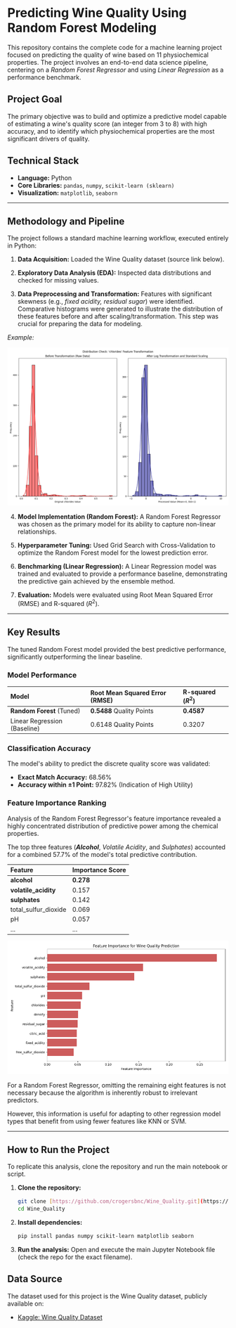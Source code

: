 # Predicting Wine Quality Using Random Forest Modeling

This repository contains the complete code for a machine learning project focused on predicting the quality of wine based on 11 physiochemical properties. The project involves an end-to-end data science pipeline, centering on a *Random Forest Regressor* and using *Linear Regression* as a performance benchmark.

## Project Goal

The primary objective was to build and optimize a predictive model capable of estimating a wine's quality score (an integer from 3 to 8) with high accuracy, and to identify which physiochemical properties are the most significant drivers of quality.

## Technical Stack

* **Language:** Python
* **Core Libraries:** `pandas`, `numpy`, `scikit-learn (sklearn)`
* **Visualization:** `matplotlib`, `seaborn` 

---

## Methodology and Pipeline

The project follows a standard machine learning workflow, executed entirely in Python:

1.  **Data Acquisition:** Loaded the Wine Quality dataset (source link below).


2.  **Exploratory Data Analysis (EDA):** Inspected data distributions and checked for missing values.


3.  **Data Preprocessing and Transformation:** Features with significant skewness (e.g., *fixed acidity, residual sugar*) were identified. Comparative histograms were generated to illustrate the distribution of these features before and after scaling/transformation. This step was crucial for preparing the data for modeling.


*Example:*   


![Comparison of histograms before and after scaling.](plots/check_chlorides.png)


4.  **Model Implementation (Random Forest):** A Random Forest Regressor was chosen as the primary model for its ability to capture non-linear relationships.


5.  **Hyperparameter Tuning:** Used Grid Search with Cross-Validation to optimize the Random Forest model for the lowest prediction error.


6.  **Benchmarking (Linear Regression):** A Linear Regression model was trained and evaluated to provide a performance baseline, demonstrating the predictive gain achieved by the ensemble method.


7.  **Evaluation:** Models were evaluated using Root Mean Squared Error (RMSE) and R-squared ($R^2$).

---

## Key Results

The tuned Random Forest model provided the best predictive performance, significantly outperforming the linear baseline.

### Model Performance

| Model | Root Mean Squared Error (RMSE) | R-squared ($R^2$) |
| :--- | :--- | :--- |
| **Random Forest** (Tuned) | **0.5488** Quality Points | **0.4587** |
| Linear Regression (Baseline) | 0.6148 Quality Points | 0.3207 |

### Classification Accuracy

The model's ability to predict the discrete quality score was validated:

* **Exact Match Accuracy:** 68.56%
* **Accuracy within $\pm 1$ Point:** 97.82% (Indication of High Utility)

### Feature Importance Ranking

Analysis of the Random Forest Regressor's feature importance revealed a highly concentrated distribution of predictive power among the chemical properties. 


The top three features (***Alcohol***, *Volatile Acidity*, and *Sulphates*) accounted for a combined 57.7% of the model's total predictive contribution.


| Feature | Importance Score |
| :--- | :--- |
| **alcohol** | **0.278** |
| **volatile\_acidity** | 0.157 |
| **sulphates** | 0.142 |
| total\_sulfur\_dioxide | 0.069 |
| pH | 0.057 |
| ... | ... |


![Feature Importance Ranking](plots/feature_importance.png)

For a Random Forest Regressor, omitting the remaining eight features is not necessary because the algorithm is inherently robust to irrelevant predictors. 

However, this information is useful for adapting to other regression model types that benefit from using fewer features like KNN or SVM. 

---

## How to Run the Project

To replicate this analysis, clone the repository and run the main notebook or script.

1.  **Clone the repository:**
    ```bash
    git clone [https://github.com/crogersbnc/Wine_Quality.git](https://github.com/crogersbnc/Wine_Quality.git)
    cd Wine_Quality
    ```
2.  **Install dependencies:**
    ```bash
    pip install pandas numpy scikit-learn matplotlib seaborn
    ```
3.  **Run the analysis:** Open and execute the main Jupyter Notebook file (check the repo for the exact filename).

## Data Source

The dataset used for this project is the Wine Quality dataset, publicly available on:
* [Kaggle: Wine Quality Dataset](https://www.kaggle.com/datasets/yasserh/wine-quality-dataset)